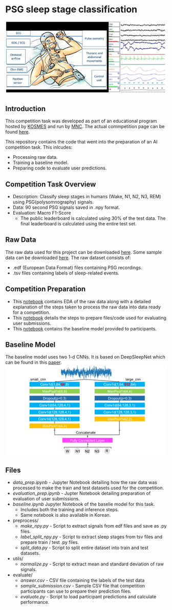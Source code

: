 # PSG sleep stage classification
![alttext](https://github.com/parksu111/psg-classification/blob/main/img/psg.png)


## Introduction
This competition task was developed as part of an educational program hosted by [KOSMES](https://www.kosmes.or.kr/sbc/SH/EHP/SHEHP001M0.do) and run by [MNC](https://mnc.ai/). The actual commpetition page can be found [here](https://aiconnect.kr/competition/detail/209/task/238/taskInfo). 

This repository contains the code that went into the preparation of an AI competition task. This inlcudes:
* Processing raw data.
* Training a baseline model.
* Preparing code to evaluate user predictions.

## Competition Task Overview
* Description: Classify sleep stages in humans (Wake, N1, N2, N3, REM) using PSG(polysomnography) signals.
* Data: 90 second PSG signals saved in .npy format.
* Evaluation: Macro F1-Score
    * The public leaderboard is calculated using 30% of the test data. The final leaderboard is calculated using the entire test set.

## Raw Data
The raw data used for this project can be downloaded [here](https://sleepdata.org/). Some sample data can be downloaded [here](https://drive.google.com/drive/folders/1x79gC2nfG_Jf7cuFxJBbho4U2j5Pt3sd?usp=sharing). The raw dataset consists of:
* .edf (European Data Format) files containing PSG recordings.
* .tsv files containing labels of sleep-related events.

## Competition Preparation
* This [notebook](https://github.com/parksu111/psg-classification/blob/main/data_prep.ipynb) contains EDA of the raw data along with a detailed explanation of the steps taken to process the raw data into data ready for a competition.
* This [notebook](https://github.com/parksu111/psg-classification/blob/main/evaluation_prep.ipynb) details the steps to prepare files/code used for evaluating user submissions.
* This [notebook](https://github.com/parksu111/psg-classification/blob/main/baseline.ipynb) contains the baseline model provided to participants.

## Baseline Model
The baseline model uses two 1-d CNNs. It is based on DeepSleepNet which can be found in this [paper](https://arxiv.org/abs/1703.04046).
![alttext](https://github.com/parksu111/psg-classification/blob/main/img/baseline_architecture.png)

## Files
* *data_prep.ipynb* - Jupyter Notebook detailing how the raw data was processed to make the train and test datasets used for the competition.
* *evaluation_prep.ipynb* - Jupter Notebook detailing preparation of evaluation of user submissions.
* *baseline.ipynb* Jupyter Notebook of the baselie model for this task.
    * Includes both the training and inference steps.
    * Same notebook is also available in Korean.
* preprocess/
    * *make_npy.py* - Script to extract signals from edf files and save as .py files.
    * *label_split_npy.py* - Script to extract sleep stages from tsv files and prepare train / test .py files.
    * *split_data.py* - Script to split entire dataset into train and test datasets.
* utils/
    * *normalize.py* - Script to extract mean and standard deviation of raw signals.
* evaluate/
    * *answer.csv* - CSV file containing the labels of the test data
    * *sample_submission.csv* - Sample CSV file that competition participants can use to prepare their prediction files.
    * *evaluate.py* - Script to load participant predictions and calculate performance.

